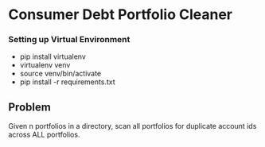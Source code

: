 # Consumer Debt Portfolio Cleaner

### Setting up Virtual Environment
- pip install virtualenv
- virtualenv venv
- source venv/bin/activate
- pip install -r requirements.txt


## Problem
Given n portfolios in a directory, scan all portfolios for duplicate account ids across ALL portfolios.